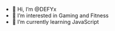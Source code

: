- 👋 Hi, I’m @DEFYx
- 👀 I’m interested in Gaming and Fitness
- 🌱 I’m currently learning JavaScript

<!---
DEFYx/DEFYx is a ✨ special ✨ repository because its `README.md` (this file) appears on your GitHub profile.
You can click the Preview link to take a look at your changes.
--->

